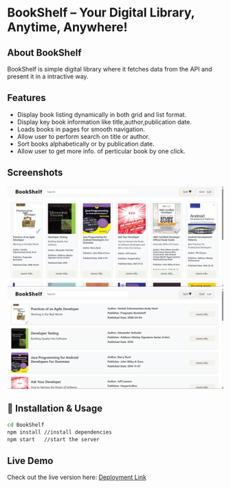 # BookShelf – Your Digital Library, Anytime, Anywhere!

## About BookShelf

BookShelf is simple digital library where it fetches data from the API and present it in a intractive way.

## Features

- Display book listing dynamically in both grid and list format.
- Display key book information like title,author,publication date.
- Loads books in pages for smooth navigation.
- Allow user to perform search on title or author.
- Sort books alphabetically or by publication date.
- Allow user to get more info. of perticular book by one click.

## Screenshots

<img src="./public/assets/image1.png" alt="image-ss"/>
<img src="./public/assets/image.png" alt="image-ss"/>

## 🔧 Installation & Usage

```sh
cd BookShelf
npm install //install dependencies
npm start   //start the server
```

## Live Demo

Check out the live version here: [Deployment Link](https://book-shelf-6cnm.onrender.com)


